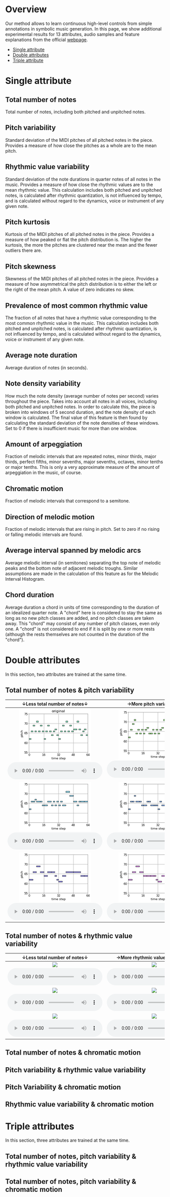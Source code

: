 <link href="style.css" rel="stylesheet">


# Overview
Our method allows to learn continuous high-level controls from simple annotations in symbolic music generation.
In this page, we show additional experimental results for 13 attributes, audio samples and feature 
explanations from the official [webpage](http://jmir.sourceforge.net/manuals/jSymbolic_manual/home.html). 

- [Single attribute](#single-attribute)
- [Double attributes](#double-attributes)
- [Triple attribute](#triple-attributes)

# Single attribute
## Total number of notes
Total number of notes, including both pitched and unpitched notes.

## Pitch variability
Standard deviation of the MIDI pitches of all pitched notes in the piece. Provides a measure of how close the pitches 
as a whole are to the mean pitch.

## Rhythmic value variability
Standard deviation of the note durations in quarter notes of all notes in the music. Provides a measure of how close the 
rhythmic values are to the mean rhythmic value. This calculation includes both pitched and unpitched notes, is 
calculated after rhythmic quantization, is not influenced by tempo, and is calculated without regard to the dynamics, 
voice or instrument of any given note.

## Pitch kurtosis
Kurtosis of the MIDI pitches of all pitched notes in the piece. Provides a measure of how peaked or flat the pitch 
distribution is. The higher the kurtosis, the more the pitches are clustered near the mean and the fewer outliers there 
are.

##  Pitch skewness
Skewness of the MIDI pitches of all pitched notes in the piece. Provides a measure of how asymmetrical the pitch 
distribution is to either the left or the right of the mean pitch. A value of zero indicates no skew.

## Prevalence of most common rhythmic value
The fraction of all notes that have a rhythmic value corresponding to the most common rhythmic value in the music. 
This calculation includes both pitched and unpitched notes, is calculated after rhythmic quantization, is not influenced 
by tempo, and is calculated without regard to the dynamics, voice or instrument of any given note.

## Average note duration
Average duration of notes (in seconds).

## Note density variability
How much the note density (average number of notes per second) varies throughout the piece. Takes into account all notes 
in all voices, including both pitched and unpitched notes. In order to calculate this, the piece is broken into windows 
of 5 second duration, and the note density of each window is calculated. The final value of this feature is then found 
by calculating the standard deviation of the note densities of these windows. Set to 0 if there is insufficient music 
for more than one window.

## Amount of arpeggiation
Fraction of melodic intervals that are repeated notes, minor thirds, major thirds, perfect fifths, minor sevenths, 
major sevenths, octaves, minor tenths or major tenths. This is only a very approximate measure of the amount of 
arpeggiation in the music, of course.

## Chromatic motion
Fraction of melodic intervals that correspond to a semitone.

## Direction of melodic motion
Fraction of melodic intervals that are rising in pitch. Set to zero if no rising or falling melodic intervals are found.

## Average interval spanned by melodic arcs
Average melodic interval (in semitones) separating the top note of melodic peaks and the bottom note of adjacent melodic 
troughs. Similar assumptions are made in the calculation of this feature as for the Melodic Interval Histogram.

## Chord duration
Average duration a chord in units of time corresponding to the duration of an idealized quarter note. A "chord" here is 
considered to stay the same as long as no new pitch classes are added, and no pitch classes are taken away. 
This "chord" may consist of any number of pitch classes, even only one. A "chord" is not considered to end if it is
split by one or more rests (although the rests themselves are not counted in the duration of the "chord").

# Double attributes
In this section, two attributes are trained at the same time.

## Total number of notes & pitch variability

|↓Less total number of notes↓|→More pitch variability→||
|:-:|:-:|:-:|
|<img src="figs/total_pitch/reels_simple_chords_418.mid_2_0.png"><br><audio controls><source src="mp3/total_pitch/reels_simple_chords_418.mid_2_0.mp3"></audio>|<img src="figs/total_pitch/reels_simple_chords_418.mid_2_0_demo_Total_Number_of_Notes_1.3244_Pitch_Variability_-0.17049.png"><br><audio controls><source src="mp3/total_pitch/reels_simple_chords_418.mid_2_0_demo_Total_Number_of_Notes_1.3244_Pitch_Variability_-0.17049.mp3"></audio>|<img src="figs/total_pitch/reels_simple_chords_418.mid_2_0_demo_Total_Number_of_Notes_1.3244_Pitch_Variability_0.82951.png"><br><audio controls><source src="mp3/total_pitch/reels_simple_chords_418.mid_2_0_demo_Total_Number_of_Notes_1.3244_Pitch_Variability_0.82951.mp3"></audio>|
|<img src="figs/total_pitch/reels_simple_chords_418.mid_2_0_demo_Total_Number_of_Notes_0.32442_Pitch_Variability_-1.1705.png"><br><audio controls><source src="mp3/total_pitch/reels_simple_chords_418.mid_2_0_demo_Total_Number_of_Notes_0.32442_Pitch_Variability_-1.1705.mp3"></audio>|<img src="figs/total_pitch/reels_simple_chords_418.mid_2_0_demo_Total_Number_of_Notes_0.32442_Pitch_Variability_-0.17049.png"><br><audio controls><source src="mp3/total_pitch/reels_simple_chords_418.mid_2_0_demo_Total_Number_of_Notes_0.32442_Pitch_Variability_-0.17049.mp3"></audio>|<img src="figs/total_pitch/reels_simple_chords_418.mid_2_0_demo_Total_Number_of_Notes_0.32442_Pitch_Variability_0.82951.png"><br><audio controls><source src="mp3/total_pitch/reels_simple_chords_418.mid_2_0_demo_Total_Number_of_Notes_0.32442_Pitch_Variability_0.82951.mp3"></audio>|
|<img src="figs/total_pitch/reels_simple_chords_418.mid_2_0_demo_Total_Number_of_Notes_-0.67558_Pitch_Variability_-1.1705.png"><br><audio controls><source src="mp3/total_pitch/reels_simple_chords_418.mid_2_0_demo_Total_Number_of_Notes_-0.67558_Pitch_Variability_-1.1705.mp3"></audio>|<img src="figs/total_pitch/reels_simple_chords_418.mid_2_0_demo_Total_Number_of_Notes_-0.67558_Pitch_Variability_-0.17049.png"><br><audio controls><source src="mp3/total_pitch/reels_simple_chords_418.mid_2_0_demo_Total_Number_of_Notes_-0.67558_Pitch_Variability_-0.17049.mp3"></audio>|<img src="figs/total_pitch/reels_simple_chords_418.mid_2_0_demo_Total_Number_of_Notes_-0.67558_Pitch_Variability_0.82951.png"><br><audio controls><source src="mp3/total_pitch/reels_simple_chords_418.mid_2_0_demo_Total_Number_of_Notes_-0.67558_Pitch_Variability_0.82951.mp3"></audio>|

## Total number of notes & rhythmic value variability

|↓Less total number of notes↓|→More rhythmic value variability→||
|:-:|:-:|:-:|
|<img src="samples/original/reels_simple_chords_418.mid_2_0.mid"><br><audio controls><source src=samples/original/reels_simple_chords_418.mid_2_0.mid></audio>|<img src="samples/checkpoint_50000_sample/reels_simple_chords_418.mid_2_0_demo_Total_Number_of_Notes_1.3244_Rhythmic_Value_Variability_-0.76632.mid"><br><audio controls><source src=samples/checkpoint_50000_sample/reels_simple_chords_418.mid_2_0_demo_Total_Number_of_Notes_1.3244_Rhythmic_Value_Variability_-0.76632.mid></audio>|<img src="samples/checkpoint_50000_sample/reels_simple_chords_418.mid_2_0_demo_Total_Number_of_Notes_1.3244_Rhythmic_Value_Variability_0.73368.mid"><br><audio controls><source src=samples/checkpoint_50000_sample/reels_simple_chords_418.mid_2_0_demo_Total_Number_of_Notes_1.3244_Rhythmic_Value_Variability_0.73368.mid></audio>|
|<img src="samples/checkpoint_50000_sample/reels_simple_chords_418.mid_2_0_demo_Total_Number_of_Notes_0.32442_Rhythmic_Value_Variability_-1.2663.mid"><br><audio controls><source src=samples/checkpoint_50000_sample/reels_simple_chords_418.mid_2_0_demo_Total_Number_of_Notes_0.32442_Rhythmic_Value_Variability_-1.2663.mid></audio>|<img src="samples/checkpoint_50000_sample/reels_simple_chords_418.mid_2_0_demo_Total_Number_of_Notes_0.32442_Rhythmic_Value_Variability_-0.76632.mid"><br><audio controls><source src=samples/checkpoint_50000_sample/reels_simple_chords_418.mid_2_0_demo_Total_Number_of_Notes_0.32442_Rhythmic_Value_Variability_-0.76632.mid></audio>|<img src="samples/checkpoint_50000_sample/reels_simple_chords_418.mid_2_0_demo_Total_Number_of_Notes_0.32442_Rhythmic_Value_Variability_0.73368.mid"><br><audio controls><source src=samples/checkpoint_50000_sample/reels_simple_chords_418.mid_2_0_demo_Total_Number_of_Notes_0.32442_Rhythmic_Value_Variability_0.73368.mid></audio>|
|<img src="samples/checkpoint_50000_sample/reels_simple_chords_418.mid_2_0_demo_Total_Number_of_Notes_-0.67558_Rhythmic_Value_Variability_-1.2663.mid"><br><audio controls><source src=samples/checkpoint_50000_sample/reels_simple_chords_418.mid_2_0_demo_Total_Number_of_Notes_-0.67558_Rhythmic_Value_Variability_-1.2663.mid></audio>|<img src="samples/checkpoint_50000_sample/reels_simple_chords_418.mid_2_0_demo_Total_Number_of_Notes_-0.67558_Rhythmic_Value_Variability_-0.76632.mid"><br><audio controls><source src=samples/checkpoint_50000_sample/reels_simple_chords_418.mid_2_0_demo_Total_Number_of_Notes_-0.67558_Rhythmic_Value_Variability_-0.76632.mid></audio>|<img src="samples/checkpoint_50000_sample/reels_simple_chords_418.mid_2_0_demo_Total_Number_of_Notes_-0.67558_Rhythmic_Value_Variability_0.73368.mid"><br><audio controls><source src=samples/checkpoint_50000_sample/reels_simple_chords_418.mid_2_0_demo_Total_Number_of_Notes_-0.67558_Rhythmic_Value_Variability_0.73368.mid></audio>|

## Total number of notes & chromatic motion

## Pitch variability & rhythmic value variability

## Pitch Variability & chromatic motion

## Rhythmic value variability & chromatic motion

# Triple attributes
In this section, three attributes are trained at the same time.

## Total number of notes, pitch variability & rhythmic value variability

## Total number of notes, pitch variability & chromatic motion
